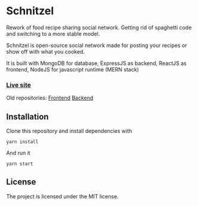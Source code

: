 # Schnitzel	
Rework of food recipe sharing social network. Getting rid of spaghetti code and switching to a more stable model. 

Schnitzel is open-source social network made for posting your recipes or show off with what you cooked.

It is built with MongoDB for database, ExpressJS as backend, ReactJS as frontend, NodeJS for javascript runtime (MERN stack)

### [Live site](https://schnitzel.jurmanovic.com/)

Old repositories: [Frontend](https://github.com/Yurma/schnitzel_old) [Backend](https://github.com/Yurma/schnitzel_backend)

Installation
-------
Clone this repository and install dependencies with

```yarn install```

And run it

```yarn start```

License
-------

The project is licensed under the MIT license.
